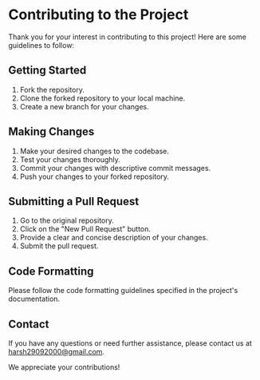 # Contributing to the Project

Thank you for your interest in contributing to this project! Here are some guidelines to follow:

## Getting Started

1. Fork the repository.
2. Clone the forked repository to your local machine.
3. Create a new branch for your changes.

## Making Changes

1. Make your desired changes to the codebase.
2. Test your changes thoroughly.
3. Commit your changes with descriptive commit messages.
4. Push your changes to your forked repository.

## Submitting a Pull Request

1. Go to the original repository.
2. Click on the "New Pull Request" button.
3. Provide a clear and concise description of your changes.
4. Submit the pull request.

## Code Formatting

Please follow the code formatting guidelines specified in the project's documentation.

## Contact

If you have any questions or need further assistance, please contact us at [harsh29092000@gmail.com](mailto:harsh29092000@gmail.com).

We appreciate your contributions!
